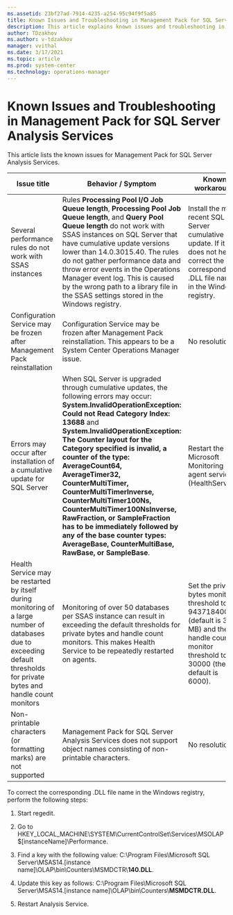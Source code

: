 ```yaml
---
ms.assetid: 23bf27ad-7914-4235-a254-95c94f9f5a85
title: Known Issues and Troubleshooting in Management Pack for SQL Server Analysis Services
description: This article explains known issues and troubleshooting in Management Pack for SQL Server Analysis Services
author: TDzakhov
ms.author: v-tdzakhov
manager: vvithal
ms.date: 3/17/2021
ms.topic: article
ms.prod: system-center
ms.technology: operations-manager
---
```


# Known Issues and Troubleshooting in Management Pack for SQL Server Analysis Services

This article lists the known issues for Management Pack for SQL Server Analysis Services.

|Issue title|Behavior / Symptom|Known workaround|
|-|-|-|
|Several performance rules do not work with SSAS instances|Rules **Processing Pool I/O Job Queue length**, **Processing Pool Job Queue length**, and **Query Pool Queue length** do not work with SSAS instances on SQL Server that have cumulative update versions lower than 14.0.3015.40. The rules do not gather performance data and throw error events in the Operations Manager event log. This is caused by the wrong path to a library file in the SSAS settings stored in the Windows registry.|Install the most recent SQL Server cumulative update. If it does not help, correct the corresponding .DLL file name in the Windows registry.|
|Configuration Service may be frozen after Management Pack reinstallation|Configuration Service may be frozen after Management Pack reinstallation. This appears to be a System Center Operations Manager issue.|No resolution.|
|Errors may occur after installation of a cumulative update for SQL Server|When SQL Server is upgraded through cumulative updates, the following errors may occur: **System.InvalidOperationException: Could not Read Category Index: 13688** and **System.InvalidOperationException: The Counter layout for the Category specified is invalid, a counter of the type: AverageCount64, AverageTimer32, CounterMultiTimer, CounterMultiTimerInverse, CounterMultiTimer100Ns, CounterMultiTimer100NsInverse, RawFraction, or SampleFraction has to be immediately followed by any of the base counter types: AverageBase, CounterMultiBase, RawBase, or SampleBase**.|Restart the Microsoft Monitoring agent service (HealthService).|
|Health Service may be restarted by itself during monitoring of a large number of databases due to exceeding default thresholds for private bytes and handle count monitors|Monitoring of over 50 databases per SSAS instance can result in exceeding the default thresholds for private bytes and handle count monitors. This makes Health Service to be repeatedly restarted on agents.|Set the private bytes monitor threshold to 943718400 (default is 300 MB) and the handle count monitor threshold to 30000 (the default is 6000).|
|Non-printable characters (or formatting marks) are not supported|Management Pack for SQL Server Analysis Services does not support object names consisting of non-printable characters.|No resolution.|

To correct the corresponding .DLL file name in the Windows registry, perform the following steps:

1. Start regedit.

2. Go to HKEY\_LOCAL\_MACHINE\SYSTEM\CurrentControlSet\Services\\MSOLAP$[instanceName]\Performance.

3. Find a key with the following value: C:\Program Files\Microsoft SQL Server\MSAS14.[instance name]\OLAP\bin\Counters\MSMDCTR\\**140.DLL**.

4. Update this key as follows: C:\Program Files\Microsoft SQL Server\MSAS14.[instance name]\OLAP\bin\Counters\\**MSMDCTR.DLL**.

5. Restart Analysis Service.